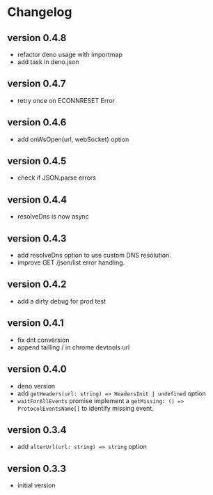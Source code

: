 # Changelog

## version 0.4.8
- refactor deno usage with importmap
- add task in deno.json

## version 0.4.7
- retry once on ECONNRESET Error

## version 0.4.6
- add onWsOpen(url, webSocket) option

## version 0.4.5
- check if JSON.parse errors

## version 0.4.4
- resolveDns is now async

## version 0.4.3
- add resolveDns option to use custom DNS resolution.
- improve GET /json/list error handling.

## version 0.4.2

- add a dirty debug for prod test

## version 0.4.1

- fix dnt conversion
- append tailling / in chrome devtools url

## version 0.4.0

- deno version
- add `getHeaders(url: string) => HeadersInit | undefined` option
- `waitForAllEvents` promise implement a
  `getMissing: () => ProtocolEventsName[]` to identify missing event.

## version 0.3.4

- add `alterUrl(url: string) => string` option

## version 0.3.3

- initial version
